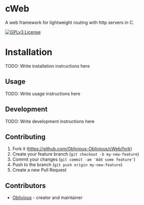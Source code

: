 # cWeb

A web framework for lightweight routing with http servers in C.

[![GPLv3 License](https://img.shields.io/badge/License-GPL%20v3-yellow.svg)](./COPYING)

# Installation

TODO: Write installation instructions here

## Usage

TODO: Write usage instructions here

## Development

TODO: Write development instructions here

## Contributing

1. Fork it (<https://github.com/Oblivious-Oblivious/cWeb/fork>)
2. Create your feature branch (`git checkout -b my-new-feature`)
3. Commit your changes (`git commit -am 'Add some feature'`)
4. Push to the branch (`git push origin my-new-feature`)
5. Create a new Pull Request

## Contributors

- [Oblivious](https://github.com/Oblivious-Oblivious) - creator and maintainer
